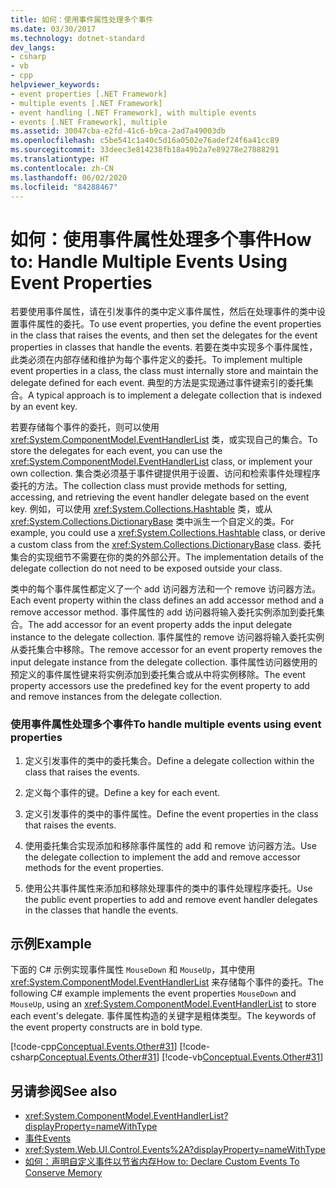 ```yaml
---
title: 如何：使用事件属性处理多个事件
ms.date: 03/30/2017
ms.technology: dotnet-standard
dev_langs:
- csharp
- vb
- cpp
helpviewer_keywords:
- event properties [.NET Framework]
- multiple events [.NET Framework]
- event handling [.NET Framework], with multiple events
- events [.NET Framework], multiple
ms.assetid: 30047cba-e2fd-41c6-b9ca-2ad7a49003db
ms.openlocfilehash: c5be541c1a40c5d16a0502e76adef24f6a41cc89
ms.sourcegitcommit: 33deec3e814238fb18a49b2a7e89278e27888291
ms.translationtype: HT
ms.contentlocale: zh-CN
ms.lasthandoff: 06/02/2020
ms.locfileid: "84288467"
---
```

# <a name="how-to-handle-multiple-events-using-event-properties"></a><span data-ttu-id="b41a8-102">如何：使用事件属性处理多个事件</span><span class="sxs-lookup"><span data-stu-id="b41a8-102">How to: Handle Multiple Events Using Event Properties</span></span>
<span data-ttu-id="b41a8-103">若要使用事件属性，请在引发事件的类中定义事件属性，然后在处理事件的类中设置事件属性的委托。</span><span class="sxs-lookup"><span data-stu-id="b41a8-103">To use event properties, you define the event properties in the class that raises the events, and then set the delegates for the event properties in classes that handle the events.</span></span> <span data-ttu-id="b41a8-104">若要在类中实现多个事件属性，此类必须在内部存储和维护为每个事件定义的委托。</span><span class="sxs-lookup"><span data-stu-id="b41a8-104">To implement multiple event properties in a class, the class must internally store and maintain the delegate defined for each event.</span></span> <span data-ttu-id="b41a8-105">典型的方法是实现通过事件键索引的委托集合。</span><span class="sxs-lookup"><span data-stu-id="b41a8-105">A typical approach is to implement a delegate collection that is indexed by an event key.</span></span>  
  
 <span data-ttu-id="b41a8-106">若要存储每个事件的委托，则可以使用 <xref:System.ComponentModel.EventHandlerList> 类，或实现自己的集合。</span><span class="sxs-lookup"><span data-stu-id="b41a8-106">To store the delegates for each event, you can use the <xref:System.ComponentModel.EventHandlerList> class, or implement your own collection.</span></span> <span data-ttu-id="b41a8-107">集合类必须基于事件键提供用于设置、访问和检索事件处理程序委托的方法。</span><span class="sxs-lookup"><span data-stu-id="b41a8-107">The collection class must provide methods for setting, accessing, and retrieving the event handler delegate based on the event key.</span></span> <span data-ttu-id="b41a8-108">例如，可以使用 <xref:System.Collections.Hashtable> 类，或从 <xref:System.Collections.DictionaryBase> 类中派生一个自定义的类。</span><span class="sxs-lookup"><span data-stu-id="b41a8-108">For example, you could use a <xref:System.Collections.Hashtable> class, or derive a custom class from the <xref:System.Collections.DictionaryBase> class.</span></span> <span data-ttu-id="b41a8-109">委托集合的实现细节不需要在你的类的外部公开。</span><span class="sxs-lookup"><span data-stu-id="b41a8-109">The implementation details of the delegate collection do not need to be exposed outside your class.</span></span>  
  
 <span data-ttu-id="b41a8-110">类中的每个事件属性都定义了一个 add 访问器方法和一个 remove 访问器方法。</span><span class="sxs-lookup"><span data-stu-id="b41a8-110">Each event property within the class defines an add accessor method and a remove accessor method.</span></span> <span data-ttu-id="b41a8-111">事件属性的 add 访问器将输入委托实例添加到委托集合。</span><span class="sxs-lookup"><span data-stu-id="b41a8-111">The add accessor for an event property adds the input delegate instance to the delegate collection.</span></span> <span data-ttu-id="b41a8-112">事件属性的 remove 访问器将输入委托实例从委托集合中移除。</span><span class="sxs-lookup"><span data-stu-id="b41a8-112">The remove accessor for an event property removes the input delegate instance from the delegate collection.</span></span> <span data-ttu-id="b41a8-113">事件属性访问器使用的预定义的事件属性键来将实例添加到委托集合或从中将实例移除。</span><span class="sxs-lookup"><span data-stu-id="b41a8-113">The event property accessors use the predefined key for the event property to add and remove instances from the delegate collection.</span></span>  
  
### <a name="to-handle-multiple-events-using-event-properties"></a><span data-ttu-id="b41a8-114">使用事件属性处理多个事件</span><span class="sxs-lookup"><span data-stu-id="b41a8-114">To handle multiple events using event properties</span></span>  
  
1. <span data-ttu-id="b41a8-115">定义引发事件的类中的委托集合。</span><span class="sxs-lookup"><span data-stu-id="b41a8-115">Define a delegate collection within the class that raises the events.</span></span>  
  
2. <span data-ttu-id="b41a8-116">定义每个事件的键。</span><span class="sxs-lookup"><span data-stu-id="b41a8-116">Define a key for each event.</span></span>  
  
3. <span data-ttu-id="b41a8-117">定义引发事件的类中的事件属性。</span><span class="sxs-lookup"><span data-stu-id="b41a8-117">Define the event properties in the class that raises the events.</span></span>  
  
4. <span data-ttu-id="b41a8-118">使用委托集合实现添加和移除事件属性的 add 和 remove 访问器方法。</span><span class="sxs-lookup"><span data-stu-id="b41a8-118">Use the delegate collection to implement the add and remove accessor methods for the event properties.</span></span>  
  
5. <span data-ttu-id="b41a8-119">使用公共事件属性来添加和移除处理事件的类中的事件处理程序委托。</span><span class="sxs-lookup"><span data-stu-id="b41a8-119">Use the public event properties to add and remove event handler delegates in the classes that handle the events.</span></span>  
  
## <a name="example"></a><span data-ttu-id="b41a8-120">示例</span><span class="sxs-lookup"><span data-stu-id="b41a8-120">Example</span></span>  
 <span data-ttu-id="b41a8-121">下面的 C# 示例实现事件属性 `MouseDown` 和 `MouseUp`，其中使用 <xref:System.ComponentModel.EventHandlerList> 来存储每个事件的委托。</span><span class="sxs-lookup"><span data-stu-id="b41a8-121">The following C# example implements the event properties `MouseDown` and `MouseUp`, using an <xref:System.ComponentModel.EventHandlerList> to store each event's delegate.</span></span> <span data-ttu-id="b41a8-122">事件属性构造的关键字是粗体类型。</span><span class="sxs-lookup"><span data-stu-id="b41a8-122">The keywords of the event property constructs are in bold type.</span></span>  
  
 [!code-cpp[Conceptual.Events.Other#31](../../../samples/snippets/cpp/VS_Snippets_CLR/conceptual.events.other/cpp/example3.cpp#31)]
 [!code-csharp[Conceptual.Events.Other#31](../../../samples/snippets/csharp/VS_Snippets_CLR/conceptual.events.other/cs/example3.cs#31)]
 [!code-vb[Conceptual.Events.Other#31](../../../samples/snippets/visualbasic/VS_Snippets_CLR/conceptual.events.other/vb/example3.vb#31)]  
  
## <a name="see-also"></a><span data-ttu-id="b41a8-123">另请参阅</span><span class="sxs-lookup"><span data-stu-id="b41a8-123">See also</span></span>

- <xref:System.ComponentModel.EventHandlerList?displayProperty=nameWithType>
- [<span data-ttu-id="b41a8-124">事件</span><span class="sxs-lookup"><span data-stu-id="b41a8-124">Events</span></span>](index.md)
- <xref:System.Web.UI.Control.Events%2A?displayProperty=nameWithType>
- [<span data-ttu-id="b41a8-125">如何：声明自定义事件以节省内存</span><span class="sxs-lookup"><span data-stu-id="b41a8-125">How to: Declare Custom Events To Conserve Memory</span></span>](../../visual-basic/programming-guide/language-features/events/how-to-declare-custom-events-to-conserve-memory.md)
